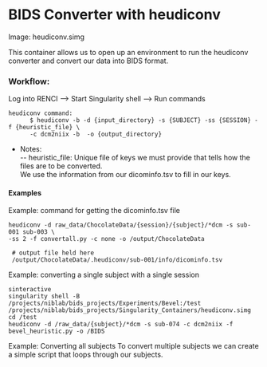 # BIDS Converter with heudiconv

Image: heudiconv.simg

This container allows us to open up an environment to run the heudiconv converter and convert our data into BIDS format.

### Workflow: <br>
Log into RENCI --> Start Singularity shell --> Run commands


    heudiconv command:
          $ heudiconv -b -d {input_directory} -s {SUBJECT} -ss {SESSION} -f {heuristic_file} \
          -c dcm2niix -b  -o {output_directory}



  * Notes:\
    -- heuristic_file: Unique file of keys we must provide that tells how the files are to be converted. \
          We use the information from our dicominfo.tsv to fill in our keys.


#### Examples

Example: command for getting the dicominfo.tsv file
```
heudiconv -d raw_data/ChocolateData/{session}/{subject}/*dcm -s sub-001 sub-003 \
-ss 2 -f convertall.py -c none -o /output/ChocolateData
 
 # output file held here
 /output/ChocolateData/.heudiconv/sub-001/info/dicominfo.tsv

```
Example: converting a single subject with a single session
```
sinteractive
singularity shell -B /projects/niblab/bids_projects/Experiments/Bevel:/test /projects/niblab/bids_projects/Singularity_Containers/heudiconv.simg  
cd /test 
heudiconv -d /raw_data/{subject}/*dcm -s sub-074 -c dcm2niix -f bevel_heuristic.py -o /BIDS

```
Example: Converting all subjects To convert multiple subjects we can create a simple script that loops through our subjects.
```
```
